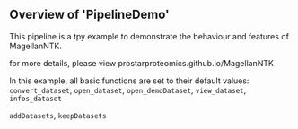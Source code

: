 ## Overview of 'PipelineDemo'

This pipeline is a tpy example to demonstrate the behaviour and features of
MagellanNTK.

for more details, please view prostarproteomics.github.io/MagellanNTK


In this example, all basic functions are set to their default values:
`convert_dataset`, `open_dataset`, `open_demoDataset`, `view_dataset`, 
`infos_dataset`


`addDatasets`, `keepDatasets`

